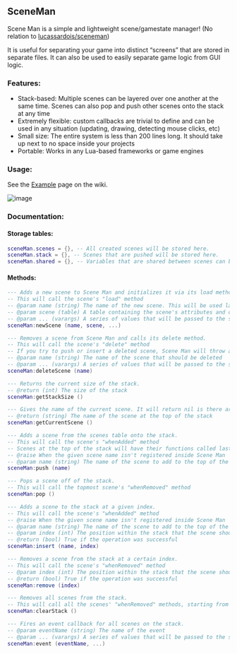## SceneMan

Scene Man is a simple and lightweight scene/gamestate manager! (No relation to [lucassardois/sceneman](https://github.com/lucassardois/sceneman))

It is useful for separating your game into distinct “screens” that are stored in separate files. It can also be used to easily separate game logic from GUI logic.

### Features:

*   Stack-based: Multiple scenes can be layered over one another at the same time. Scenes can also pop and push other scenes onto the stack at any time
*   Extremely flexible: custom callbacks are trivial to define and can be used in any situation (updating, drawing, detecting mouse clicks, etc)
*   Small size: The entire system is less than 200 lines long. It should take up next to no space inside your projects
*   Portable: Works in any Lua-based frameworks or game engines

### Usage:

See the [Example](https://github.com/KINGTUT10101/SceneMan/wiki/Example) page on the wiki.

![image](https://github.com/KINGTUT10101/SceneMan/assets/45105509/4df08b3f-3235-4a5d-91ca-5073b5924a50)

### Documentation:

#### Storage tables:

```lua
sceneMan.scenes = {}, -- All created scenes will be stored here.
sceneMan.stack = {}, -- Scenes that are pushed will be stored here.
sceneMan.shared = {}, -- Variables that are shared between scenes can be stored here
```

#### Methods:

```lua
--- Adds a new scene to Scene Man and initializes it via its load method.
-- This will call the scene's "load" method
-- @param name (string) The name of the new scene. This will be used later to push, insert, and remove this scene from the stack
-- @param scene (table) A table containing the scene's attributes and callback functions
-- @param ... (varargs) A series of values that will be passed to the scene's "load" callback
sceneMan:newScene (name, scene, ...)

--- Removes a scene from Scene Man and calls its delete method.
-- This will call the scene's "delete" method
-- If you try to push or insert a deleted scene, Scene Man will throw an error!
-- @param name (string) The name of the scene that should be deleted
-- @param ... (varargs) A series of values that will be passed to the scene's "delete" callback
sceneMan:deleteScene (name)

--- Returns the current size of the stack.
-- @return (int) The size of the stack
sceneMan:getStackSize ()

--- Gives the name of the current scene. It will return nil is there are no scenes on the stack.
-- @return (string) The name of the scene at the top of the stack
sceneMan:getCurrentScene ()

--- Adds a scene from the scenes table onto the stack.
-- This will call the scene's "whenAdded" method
-- Scenes at the top of the stack will have their functions called last
-- @raise When the given scene name isn't registered inside Scene Man
-- @param name (string) The name of the scene to add to the top of the stack
sceneMan:push (name)

--- Pops a scene off of the stack.
-- This will call the topmost scene's "whenRemoved" method
sceneMan:pop ()

--- Adds a scene to the stack at a given index.
-- This will call the scene's "whenAdded" method
-- @raise When the given scene name isn't registered inside Scene Man
-- @param name (string) The name of the scene to add to the top of the stack
-- @param index (int) The position within the stack that the scene should be inserted at
-- @return (bool) True if the operation was successful
sceneMan:insert (name, index)

--- Removes a scene from the stack at a certain index.
-- This will call the scene's "whenRemoved" method
-- @param index (int) The position within the stack that the scene should be removed at
-- @return (bool) True if the operation was successful
sceneMan:remove (index)

--- Removes all scenes from the stack.
-- This will call all the scenes' "whenRemoved" methods, starting from the topmost scene
sceneMan:clearStack ()

--- Fires an event callback for all scenes on the stack.
-- @param eventName (string) The name of the event
-- @param ... (varargs) A series of values that will be passed to the scenes' event callbacks
sceneMan:event (eventName, ...)
```
